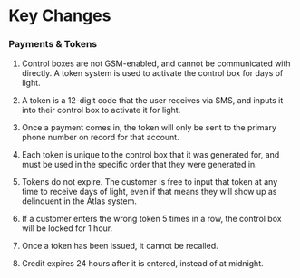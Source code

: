 # Key Changes

### Payments & Tokens

1. Control boxes are not GSM-enabled, and cannot be communicated with directly. A token system is used to activate the control box for days of light.

2. A token is a 12-digit code that the user receives via SMS, and inputs it into their control box to activate it for light.

3. Once a payment comes in, the token will only be sent to the primary phone number on record for that account.

4. Each token is unique to the control box that it was generated for, and must be used in the specific order that they were generated in.

5. Tokens do not expire. The customer is free to input that token at any time to receive days of light, even if that means they will show up as delinquent in the Atlas system.

6. If a customer enters the wrong token 5 times in a row, the control box will be locked for 1 hour.

7. Once a token has been issued, it cannot be recalled.

8. Credit expires 24 hours after it is entered, instead of at midnight.



